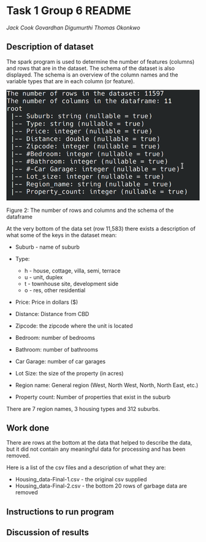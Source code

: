 # Task 1 Group 6 README

*Jack Cook*
*Govardhan Digumurthi*
*Thomas Okonkwo*

## Description of dataset

The spark program is used to determine the number of features (columns)
and rows that are in the dataset. The schema of the dataset is also 
displayed. The schema is an overview of the column names and the 
variable types that are in each column (or feature).  

![F2_DatasetDescription](Images/F2_Datadescription.png)

Figure 2: The number of rows and columns and the schema of the dataframe


At the very bottom of the data set (row 11,583) there exists a 
description of what some of the keys in the dataset mean:

- Suburb - name of suburb

- Type:
	- h - house, cottage, villa, semi, terrace
	- u - unit, duplex
	- t - townhouse site, development side
	- o - res, other residential
- Price: Price in dollars ($)
- Distance: Distance from CBD
- Zipcode: the zipcode where the unit is located
- Bedroom: number of bedrooms
- Bathroom: number of bathrooms
- Car Garage: number of car garages
- Lot Size: the size of the property (in acres)
- Region name: General region (West, North West, North, North East, etc.)
- Property count: Number of properties that exist in the suburb 

There are 7 region names, 3 housing types and 312 suburbs.

## Work done
There are rows at the bottom at the data that helped to describe the
data, but it did not contain any meaningful data for processing and has
been removed. 

Here is a list of the csv files and a description of what they are:

 -  Housing_data-Final-1.csv - the original csv supplied 
 -  Housing_data-Final-2.csv - the bottom 20 rows of garbage data are
    removed

## Instructions to run program

## Discussion of results
